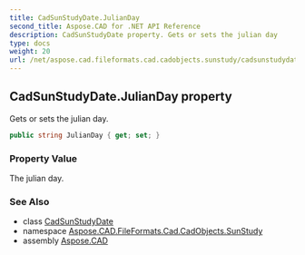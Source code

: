 ```yaml
---
title: CadSunStudyDate.JulianDay
second_title: Aspose.CAD for .NET API Reference
description: CadSunStudyDate property. Gets or sets the julian day
type: docs
weight: 20
url: /net/aspose.cad.fileformats.cad.cadobjects.sunstudy/cadsunstudydate/julianday/
---
```

## CadSunStudyDate.JulianDay property

Gets or sets the julian day.

```csharp
public string JulianDay { get; set; }
```

### Property Value

The julian day.

### See Also

* class [CadSunStudyDate](../)
* namespace [Aspose.CAD.FileFormats.Cad.CadObjects.SunStudy](../../cadsunstudydate/)
* assembly [Aspose.CAD](../../../)


